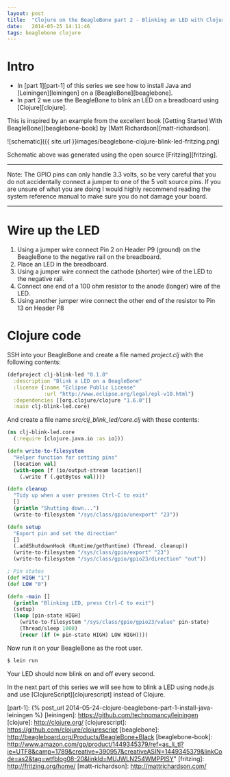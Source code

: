 ```yaml
---
layout: post
title:  "Clojure on the BeagleBone part 2 - Blinking an LED with Clojure"
date:   2014-05-25 14:11:46
tags: beaglebone clojure
---
```


# Intro
- In [part 1][part-1] of this series we see how to install Java and [Leiningen][leiningen] on a [BeagleBone][beaglebone].
- In part 2 we use the BeagleBone to blink an LED on a breadboard using [Clojure][clojure].


This is inspired by an example from the excellent book [Getting Started With BeagleBone][beaglebone-book] by [Matt Richardson][matt-richardson].

![schematic]({{ site.url }}images/beaglebone-clojure-blink-led-fritzing.png)

Schematic above was generated using the open source [Fritzing][fritzing].

---
Note: The GPIO pins can only handle 3.3 volts, so be very careful that you do not accidentally connect a jumper to one of the 5 volt source pins. If you are unsure of what you are doing I would highly recommend reading the system reference manual to make sure you do not damage your board.

---

# Wire up the LED
1. Using a jumper wire connect Pin 2 on Header P9 (ground) on the BeagleBone to the negative rail on the breadboard.
2. Place an LED in the breadboard.
3. Using a jumper wire connect the cathode (shorter) wire of the LED to the negative rail.
4. Connect one end of a 100 ohm resistor to the anode (longer) wire of the LED.
5. Using another jumper wire connect the other end of the resistor to Pin 13 on Header P8


# Clojure code

SSH into your BeagleBone and create a file named *project.clj* with the following contents:

```clojure
(defproject clj-blink-led "0.1.0"
  :description "Blink a LED on a BeagleBone"
  :license {:name "Eclipse Public License"
            :url "http://www.eclipse.org/legal/epl-v10.html"}
  :dependencies [[org.clojure/clojure "1.6.0"]]
  :main clj-blink-led.core)
```

And create a file name *src/clj\_blink\_led/core.clj* with these contents:

```clojure
(ns clj-blink-led.core
  (:require [clojure.java.io :as io]))

(defn write-to-filesystem
  "Helper function for setting pins"
  [location val]
  (with-open [f (io/output-stream location)]
    (.write f (.getBytes val))))

(defn cleanup
  "Tidy up when a user presses Ctrl-C to exit"
  []
  (println "Shutting down...")
  (write-to-filesystem "/sys/class/gpio/unexport" "23"))

(defn setup
  "Export pin and set the direction"
  []
  (.addShutdownHook (Runtime/getRuntime) (Thread. cleanup))
  (write-to-filesystem "/sys/class/gpio/export" "23")
  (write-to-filesystem "/sys/class/gpio/gpio23/direction" "out"))

; Pin states
(def HIGH "1")
(def LOW "0")

(defn -main []
  (println "Blinking LED, press Ctrl-C to exit")
  (setup)
  (loop [pin-state HIGH]
    (write-to-filesystem "/sys/class/gpio/gpio23/value" pin-state)
    (Thread/sleep 1000)
    (recur (if (= pin-state HIGH) LOW HIGH))))
```

Now run it on your BeagleBone as the root user.

```bash
$ lein run
```

Your LED should now blink on and off every second.

In the next part of this series we will see how to blink a LED using node.js and use [ClojureScript][clojurescript] instead of Clojure.


[part-1]: {% post_url 2014-05-24-clojure-beaglebone-part-1-install-java-leiningen %}
[leiningen]: https://github.com/technomancy/leiningen
[clojure]: http://clojure.org/
[clojurescript]: https://github.com/clojure/clojurescript
[beaglebone]: http://beagleboard.org/Products/BeagleBone+Black
[beaglebone-book]: http://www.amazon.com/gp/product/1449345379/ref=as_li_tl?ie=UTF8&camp=1789&creative=390957&creativeASIN=1449345379&linkCode=as2&tag=wtfblog08-20&linkId=MUJWLN254WMPPISY"
[fritzing]: http://fritzing.org/home/
[matt-richardson]: http://mattrichardson.com/
